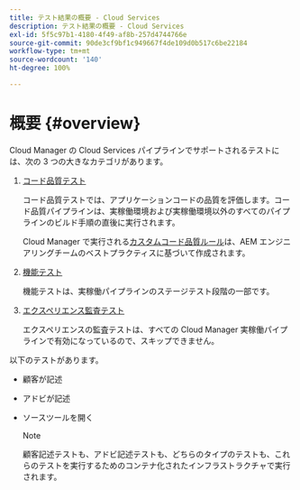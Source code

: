 ```yaml
---
title: テスト結果の概要 - Cloud Services
description: テスト結果の概要 - Cloud Services
exl-id: 5f5c97b1-4180-4f49-af8b-257d4744766e
source-git-commit: 90de3cf9bf1c949667f4de109d0b517c6be22184
workflow-type: tm+mt
source-wordcount: '140'
ht-degree: 100%

---
```


# 概要 {#overview}

Cloud Manager の Cloud Services パイプラインでサポートされるテストには、次の 3 つの大きなカテゴリがあります。

1. [コード品質テスト](/help/implementing/cloud-manager/code-quality-testing.md)

   コード品質テストでは、アプリケーションコードの品質を評価します。コード品質パイプラインは、実稼働環境および実稼働環境以外のすべてのパイプラインのビルド手順の直後に実行されます。

   Cloud Manager で実行される[カスタムコード品質ルール](/help/implementing/cloud-manager/custom-code-quality-rules.md)は、AEM エンジニアリングチームのベストプラクティスに基づいて作成されます。

1. [機能テスト](/help/implementing/cloud-manager/functional-testing.md)

   機能テストは、実稼働パイプラインのステージテスト段階の一部です。

1. [エクスペリエンス監査テスト](/help/implementing/cloud-manager/experience-audit-testing.md)

   エクスペリエンスの監査テストは、すべての Cloud Manager 実稼働パイプラインで有効になっているので、スキップできません。

以下のテストがあります。

* 顧客が記述
* アドビが記述
* ソースツールを開く

   >[!NOTE]
   > 顧客記述テストも、アドビ記述テストも、どちらのタイプのテストも、これらのテストを実行するためのコンテナ化されたインフラストラクチャで実行されます。
